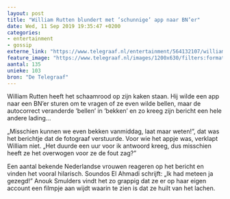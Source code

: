 ```yaml
---
layout: post
title: "William Rutten blundert met ’schunnige’ app naar BN’er"
date: Wed, 11 Sep 2019 19:35:47 +0200
categories: 
- entertainment 
- gossip 
externe_link: "https://www.telegraaf.nl/entertainment/564132107/william-rutten-blundert-met-schunnige-app-naar-bn-er"
feature_image: "https://www.telegraaf.nl/images/1200x630/filters:format(jpeg):quality(80)/cdn-kiosk-api.telegraaf.nl/a87cecdc-d4ba-11e9-9b97-0218eaf05005.jpg"
aantal: 135
unieke: 103
bron: "De Telegraaf"
---
```


<p class="intro">William Rutten heeft het schaamrood op zijn kaken staan. Hij wilde een app naar een BN’er sturen om te vragen of ze even wilde bellen, maar de autocorrect veranderde ’bellen’ in ’bekken’ en zo kreeg zijn bericht een hele andere lading...</p> <p>„Misschien kunnen we even bekken vanmiddag, laat maar weten!”, dat was het berichtje dat de fotograaf verstuurde. Voor wie het appje was, verklapt William niet. „Het duurde een uur voor ik antwoord kreeg, dus misschien heeft ze het overwogen voor ze de fout zag?”</p><p>Een aantal bekende Nederlandse vrouwen reageren op het bericht en vinden het vooral hilarisch. Soundos El Ahmadi schrijft: „Ik had meteen ja gezegd!” Anouk Smulders vindt het zo grappig dat ze er op haar eigen account een filmpje aan wijdt waarin te zien is dat ze huilt van het lachen.</p>
